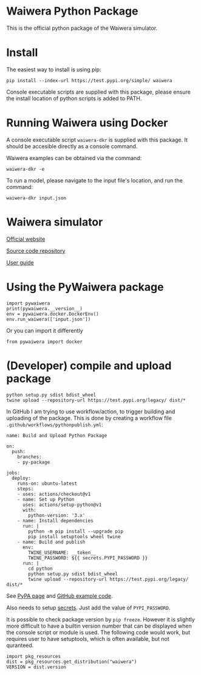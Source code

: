 Waiwera Python Package
======================

This is the official python package of the Waiwera simulator.

# Install

The easiest way to install is using pip:

    pip install --index-url https://test.pypi.org/simple/ waiwera

Console executable scripts are supplied with this package, please ensure the install location of python scripts is added to PATH.

# Running Waiwera using Docker

A console executable script `waiwera-dkr` is supplied with this package.  It should be accesible directly as a console command.

Waiwera examples can be obtained via the command:

    waiwera-dkr -e

To run a model, please navigate to the input file's location, and run the command:

    waiwera-dkr input.json

# Waiwera simulator

[Official website](https://waiwera.github.io/)

[Source code repository](https://github.com/waiwera/waiwera)

[User guide](https://waiwera.readthedocs.io/en/latest/)

# Using the PyWaiwera package

    import pywaiwera
    print(pywaiwera.__version__)
    env = pywaiwera.docker.DockerEnv()
    env.run_waiwera(['input.json'])

Or you can import it differently

    from pywaiwera import docker


# (Developer) compile and upload package

    python setup.py sdist bdist_wheel
    twine upload --repository-url https://test.pypi.org/legacy/ dist/*

In GitHub I am trying to use workflow/action, to trigger building and uploading of the package.  This is done by creating a workflow file `.github/workflows/pythonpublish.yml`:

    name: Build and Upload Python Package

    on:
      push:
        branches:
        - py-package

    jobs:
      deploy:
        runs-on: ubuntu-latest
        steps:
        - uses: actions/checkout@v1
        - name: Set up Python
          uses: actions/setup-python@v1
          with:
            python-version: '3.x'
        - name: Install dependencies
          run: |
            python -m pip install --upgrade pip
            pip install setuptools wheel twine
        - name: Build and publish
          env:
            TWINE_USERNAME: __token__
            TWINE_PASSWORD: ${{ secrets.PYPI_PASSWORD }}
          run: |
            cd python
            python setup.py sdist bdist_wheel
            twine upload --repository-url https://test.pypi.org/legacy/ dist/*

See [PyPA page](https://packaging.python.org/guides/publishing-package-distribution-releases-using-github-actions-ci-cd-workflows/) and [GitHub example code](https://github.com/marketplace/actions/pypi-publish).

Also needs to setup [secrets](https://help.github.com/en/actions/automating-your-workflow-with-github-actions/creating-and-using-encrypted-secrets#creating-encrypted-secrets).  Just add the value of `PYPI_PASSWORD`.

It is possible to check package version by `pip freeze`.  However it is slightly more difficult to have a builtin version number that can be displayed when the console script or module is used.  The following code would work, but requires user to have setuptools, which is often available, but not quranteed.

    import pkg_resources
    dist = pkg_resources.get_distribution("waiwera")
    VERSION = dist.version

